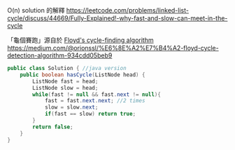 
O(n) solution 的解釋
https://leetcode.com/problems/linked-list-cycle/discuss/44669/Fully-Explained!-why-fast-and-slow-can-meet-in-the-cycle

「龜個賽跑」源自於 [Floyd's cycle-finding algorithm](https://en.wikipedia.org/wiki/Cycle_detection#Floyd's_tortoise_and_hare)
https://medium.com/@orionssl/%E6%8E%A2%E7%B4%A2-floyd-cycle-detection-algorithm-934cdd05beb9


```java
public class Solution { //java version
    public boolean hasCycle(ListNode head) {
        ListNode fast = head;
        ListNode slow = head;
        while(fast != null && fast.next != null){
            fast = fast.next.next; //2 times
            slow = slow.next;
            if(fast == slow) return true;
        }
        return false;
    }
}
```
